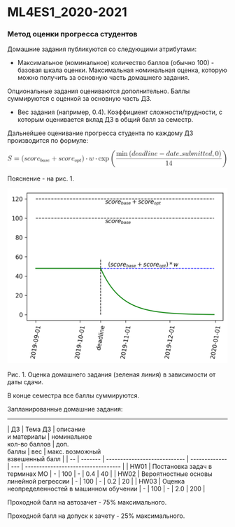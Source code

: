 # ML4ES1_2020-2021
### Метод оценки прогресса студентов

Домашние задания публикуются со следующими атрибутами:

- Максимальное (номинальное) количество баллов (обычно 100) - базовая шкала оценки. Максимальная номинальная оценка, которую можно получить за основную часть домашнего задания.

Опциональные задания оцениваются дополнительно. Баллы суммируются с оценкой за основную часть ДЗ.

- Вес задания (например, 0.4). Коэффициент сложности/трудности, с которым оценивается вклад ДЗ в общий балл за семестр.

Дальнейшее оценивание прогресса студента по каждому ДЗ производится по формуле:

<p align='center'>
    <img src="./img/formula.svg" />
</p>

Пояснение - на рис. 1.

![](./img/scoring.png)

Рис. 1. Оценка домашнего задания (зеленая линия) в зависимости от даты сдачи.



В конце семестра все баллы суммируются.

Запланированные домашние задания:

-------
| ДЗ | Тема ДЗ | описание<br />и материалы | номинальное<br>кол-во баллов | доп.<br>баллы | вес | макс. возможный<br>взвешенный балл |
| -- | ------- | ---------------------------- | ------------- | --- | ---------------------------------- |
| HW01 | Постановка задач в терминах МО | - | 100 | - | 0.4  | 40 |
| HW02 | Вероятностные основы линейной регрессии | - | 100 | - | 0.2  | 20 |
| HW03 | Оценка неопределенностей в машинном обучении | - | 100 | - | 2.0 | 200 |

Проходной балл на автозачет - 75% максимального.

Проходной балл на допуск к зачету - 25% максимального.